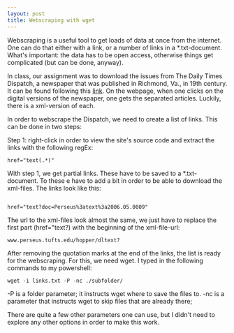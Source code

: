 ```yaml
---
layout: post
title: Webscraping with wget
---
```


Webscraping is a useful tool to get loads of data at once from the internet. One can do that either with a link, or a number of links in a *.txt-document.
What's important: the data has to be open access, otherwise things get complicated (but can be done, anyway).

In class, our assignment was to download the issues from The Daily Times Dispatch, a newspaper that was published in Richmond, Va., in 19th century. It can be found following this [link](http://www.perseus.tufts.edu/hopper/collection?collection=Perseus%3Acollection%3ARichTimes_Nov_1860 "link").
On the webpage, when one clicks on the digital versions of the newspaper, one gets the separated articles. Luckily, there is a xml-version of each.

In order to webscrape the Dispatch, we need to create a list of links. This can be done in two steps:

Step 1: right-click in order to view the site's source code and extract the links with the following regEx:

```
href="text(.*)"
```

With step 1, we get partial links. These have to be saved to a *.txt-document.
To these e have to add a bit in order to be able to download the xml-files.
The links look like this:

```

href="text?doc=Perseus%3atext%3a2006.05.0009"

```

The url to the xml-files look almost the same, we just have to replace the first part (href="text?) with the beginning of the xml-file-url:


```
www.perseus.tufts.edu/hopper/dltext?

```

After removing the quotation marks at the end of the links, the list is ready for the webscraping.
For this, we need wget. I typed in the following commands to my powershell:

```
wget -i links.txt -P -nc ./subfolder/

```

-P is a folder parameter; it instructs wget where to save the files to.
-nc is a parameter that instructs wget to skip files that are already there;

There are quite a few other parameters one can use, but I didn't need to explore any other options in order to make this work.